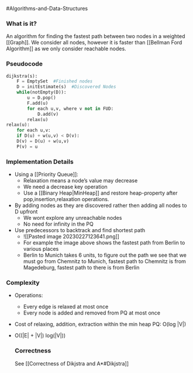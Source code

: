 #Algorithms-and-Data-Structures 

### What is it?
An algorithm for finding the fastest path between two nodes in a weighted [[Graph]].
We consider all nodes, however it is faster than [[Bellman Ford Algorithm]] as we only consider reachable nodes.

### Pseudocode
```python
dijkstra(s):  
	F = EmptySet  #Finished nodes
	D = initEstimate(s)  #Discovered Nodes
	while(notEmpty(D)):  
		u = D.pop()  
		F.add(u)  
		for each u,v, where v not in FUD:  
			D.add(v)  
		relax(u)  
relax(u):  
	for each u,v:  
	if D(u) + w(u,v) < D(v):  
	D(v) = D(u) + w(u,v)  
	P(v) = u
```

### Implementation Details
- Using a [[Priority Queue]]:  
	- Relaxation means a node’s value may decrease  
	- We need a decrease key operation  
	- Use a [[Binary Heap|MinHeap]] and restore heap-property after pop,insertion,relaxation operations.
- By adding nodes as they are discovered rather then adding all nodes to D upfront
	- We wont explore any unreachable nodes  
	- No need for infinity in the PQ
- Use predecessors to backtrack and find shortest path
	- ![[Pasted image 20230227123641.png]]
	- For example the image above shows the fastest path from Berlin to various places
	- Berlin to Munich takes 6 units, to figure out the path we see that we must go from Chemnitz to Munich, fastest path to Chemnitz is from Magedeburg, fastest path to there is from Berlin
 

### Complexity
- Operations:  
	- Every edge is relaxed at most once  
	- Every node is added and removed from PQ at most once  
- Cost of relaxing, addition, extraction within the min heap PQ: O(log |V|)  
- O((|E| + |V|) log(|V|))

  ### Correctness
  See [[Correctness of Dikjstra and A*#Dikjstra]]